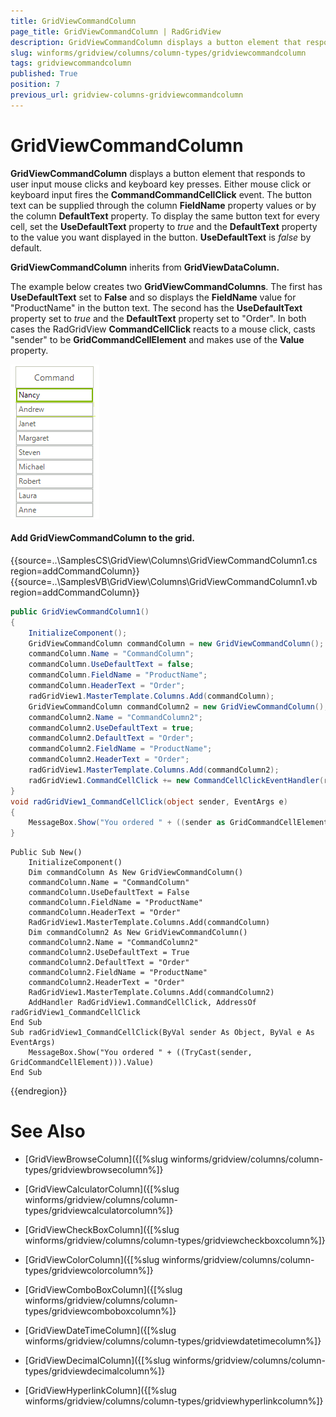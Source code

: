 ```yaml
---
title: GridViewCommandColumn
page_title: GridViewCommandColumn | RadGridView
description: GridViewCommandColumn displays a button element that responds to user input mouse clicks and keyboard key presses.
slug: winforms/gridview/columns/column-types/gridviewcommandcolumn
tags: gridviewcommandcolumn
published: True
position: 7
previous_url: gridview-columns-gridviewcommandcolumn
---
```


# GridViewCommandColumn

__GridViewCommandColumn__ displays a button element that responds to user input mouse clicks and keyboard key presses. Either mouse click or keyboard input fires the __CommandCommandCellClick__ event. The button text can be supplied through the column __FieldName__ property values or by the column __DefaultText__ property. To display the same button text for every cell, set the __UseDefaultText__ property to *true* and the __DefaultText__ property to the value you want displayed in the button. __UseDefaultText__ is *false* by default.

__GridViewCommandColumn__ inherits from __GridViewDataColumn.__

The example below creates two __GridViewCommandColumns__. The first has __UseDefaultText__ set to __False__ and so displays the __FieldName__ value for "ProductName" in the button text. The second has the __UseDefaultText__ property set to *true* and the __DefaultText__ property set to "Order". In both cases the RadGridView __CommandCellClick__ reacts to a mouse click, casts "sender" to be __GridCommandCellElement__ and makes use of the __Value__ property.

![gridview-columns-gridviewcommandcolumn 001](images/gridview-columns-gridviewcommandcolumn001.png)

#### Add GridViewCommandColumn to the grid.

{{source=..\SamplesCS\GridView\Columns\GridViewCommandColumn1.cs region=addCommandColumn}} 
{{source=..\SamplesVB\GridView\Columns\GridViewCommandColumn1.vb region=addCommandColumn}} 

````C#
public GridViewCommandColumn1()
{
    InitializeComponent();
    GridViewCommandColumn commandColumn = new GridViewCommandColumn();
    commandColumn.Name = "CommandColumn";
    commandColumn.UseDefaultText = false;
    commandColumn.FieldName = "ProductName";
    commandColumn.HeaderText = "Order";
    radGridView1.MasterTemplate.Columns.Add(commandColumn);
    GridViewCommandColumn commandColumn2 = new GridViewCommandColumn();
    commandColumn2.Name = "CommandColumn2";
    commandColumn2.UseDefaultText = true;
    commandColumn2.DefaultText = "Order";
    commandColumn2.FieldName = "ProductName";
    commandColumn2.HeaderText = "Order";
    radGridView1.MasterTemplate.Columns.Add(commandColumn2);
    radGridView1.CommandCellClick += new CommandCellClickEventHandler(radGridView1_CommandCellClick);
}
void radGridView1_CommandCellClick(object sender, EventArgs e)
{
    MessageBox.Show("You ordered " + ((sender as GridCommandCellElement)).Value);
}

````
````VB.NET
Public Sub New()
    InitializeComponent()
    Dim commandColumn As New GridViewCommandColumn()
    commandColumn.Name = "CommandColumn"
    commandColumn.UseDefaultText = False
    commandColumn.FieldName = "ProductName"
    commandColumn.HeaderText = "Order"
    RadGridView1.MasterTemplate.Columns.Add(commandColumn)
    Dim commandColumn2 As New GridViewCommandColumn()
    commandColumn2.Name = "CommandColumn2"
    commandColumn2.UseDefaultText = True
    commandColumn2.DefaultText = "Order"
    commandColumn2.FieldName = "ProductName"
    commandColumn2.HeaderText = "Order"
    RadGridView1.MasterTemplate.Columns.Add(commandColumn2)
    AddHandler RadGridView1.CommandCellClick, AddressOf radGridView1_CommandCellClick
End Sub
Sub radGridView1_CommandCellClick(ByVal sender As Object, ByVal e As EventArgs)
    MessageBox.Show("You ordered " + ((TryCast(sender, GridCommandCellElement))).Value)
End Sub

````

{{endregion}} 



# See Also
* [GridViewBrowseColumn]({[%slug winforms/gridview/columns/column-types/gridviewbrowsecolumn%]}

* [GridViewCalculatorColumn]({[%slug winforms/gridview/columns/column-types/gridviewcalculatorcolumn%]}

* [GridViewCheckBoxColumn]({[%slug winforms/gridview/columns/column-types/gridviewcheckboxcolumn%]}

* [GridViewColorColumn]({[%slug winforms/gridview/columns/column-types/gridviewcolorcolumn%]}

* [GridViewComboBoxColumn]({[%slug winforms/gridview/columns/column-types/gridviewcomboboxcolumn%]}

* [GridViewDateTimeColumn]({[%slug winforms/gridview/columns/column-types/gridviewdatetimecolumn%]}

* [GridViewDecimalColumn]({[%slug winforms/gridview/columns/column-types/gridviewdecimalcolumn%]}

* [GridViewHyperlinkColumn]({[%slug winforms/gridview/columns/column-types/gridviewhyperlinkcolumn%]}


